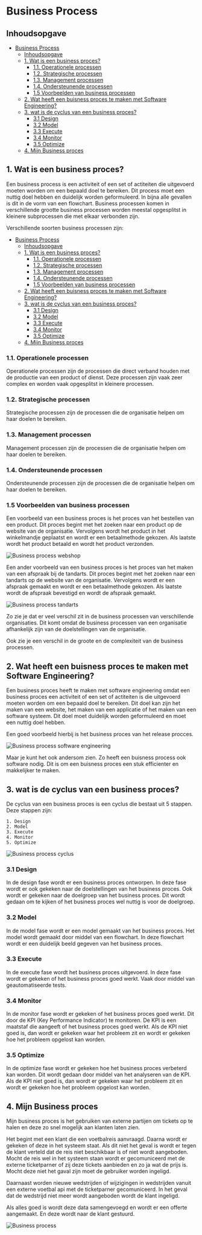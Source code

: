 # Business Process

## Inhoudsopgave

- [Business Process](#business-process)
  - [Inhoudsopgave](#inhoudsopgave)
  - [1. Wat is een business proces?](#1-wat-is-een-business-proces)
    - [1.1. Operationele processen](#11-operationele-processen)
    - [1.2. Strategische processen](#12-strategische-processen)
    - [1.3. Management processen](#13-management-processen)
    - [1.4. Ondersteunende processen](#14-ondersteunende-processen)
    - [1.5 Voorbeelden van business processen](#15-voorbeelden-van-business-processen)
  - [2. Wat heeft een buisness proces te maken met Software Engineering?](#2-wat-heeft-een-buisness-proces-te-maken-met-software-engineering)
  - [3. wat is de cyclus van een business proces?](#3-wat-is-de-cyclus-van-een-business-proces)
    - [3.1 Design](#31-design)
    - [3.2 Model](#32-model)
    - [3.3 Execute](#33-execute)
    - [3.4 Monitor](#34-monitor)
    - [3.5 Optimize](#35-optimize)
  - [4. Mijn Business proces](#4-mijn-business-proces)

## 1. Wat is een business proces?

Een business process is een activiteit of een set of actiteiten die uitgevoerd moeten worden om een bepaald doel te bereiken. Dit process moet een nuttig doel hebben en duidelijk worden geformuleerd. In bijna alle gevallen is dit in de vorm van een flowchart. Business processen komen in verschillende grootte business processen worden meestal opgesplitst in kleinere subprocessen die met elkaar verbonden zijn.

Verschillende soorten business processen zijn:

- [Business Process](#business-process)
  - [Inhoudsopgave](#inhoudsopgave)
  - [1. Wat is een business proces?](#1-wat-is-een-business-proces)
    - [1.1. Operationele processen](#11-operationele-processen)
    - [1.2. Strategische processen](#12-strategische-processen)
    - [1.3. Management processen](#13-management-processen)
    - [1.4. Ondersteunende processen](#14-ondersteunende-processen)
    - [1.5 Voorbeelden van business processen](#15-voorbeelden-van-business-processen)
  - [2. Wat heeft een buisness proces te maken met Software Engineering?](#2-wat-heeft-een-buisness-proces-te-maken-met-software-engineering)
  - [3. wat is de cyclus van een business proces?](#3-wat-is-de-cyclus-van-een-business-proces)
    - [3.1 Design](#31-design)
    - [3.2 Model](#32-model)
    - [3.3 Execute](#33-execute)
    - [3.4 Monitor](#34-monitor)
    - [3.5 Optimize](#35-optimize)
  - [4. Mijn Business proces](#4-mijn-business-proces)

### 1.1. Operationele processen

Operationele processen zijn de processen die direct verband houden met de productie van een product of dienst. Deze processen zijn vaak zeer complex en worden vaak opgesplitst in kleinere processen.

### 1.2. Strategische processen

Strategische processen zijn de processen die de organisatie helpen om haar doelen te bereiken.

### 1.3. Management processen

Management processen zijn de processen die de organisatie helpen om haar doelen te bereiken.

### 1.4. Ondersteunende processen

Ondersteunende processen zijn de processen die de organisatie helpen om haar doelen te bereiken.

### 1.5 Voorbeelden van business processen

Een voorbeeld van een business proces is het proces van het bestellen van een product. Dit proces begint met het zoeken naar een product op de website van de organisatie. Vervolgens wordt het product in het winkelmandje geplaatst en wordt er een betaalmethode gekozen. Als laatste wordt het product betaald en wordt het product verzonden.

![Business process webshop](https://www.tvh.com/sites/tvh/files/inline-images/image2_1.png)

Een ander voorbeeld van een business proces is het proces van het maken van een afspraak bij de tandarts. Dit proces begint met het zoeken naar een tandarts op de website van de organisatie. Vervolgens wordt er een afspraak gemaakt en wordt er een betaalmethode gekozen. Als laatste wordt de afspraak bevestigd en wordt de afspraak gemaakt.

![Business process tandarts](https://pocketdentistry.com/wp-content/uploads/285/F000017gr1.jpg)

Zo zie je dat er veel verschil zit in de business processen van verschillende organisaties. Dit komt omdat de business processen van een organisatie afhankelijk zijn van de doelstellingen van de organisatie.

Ook zie je een verschil in de groote en de complexiteit van de business processen.

## 2. Wat heeft een buisness proces te maken met Software Engineering?

Een business proces heeft te maken met software engineering omdat een business proces een activiteit of een set of actiteiten is die uitgevoerd moeten worden om een bepaald doel te bereiken. Dit doel kan zijn het maken van een website, het maken van een applicatie of het maken van een software systeem. Dit doel moet duidelijk worden geformuleerd en moet een nuttig doel hebben.

Een goed voorbeeld hierbij is het business proces van het release procces.

![Business process software engineering](../images/product_release_process.png)

Maar je kunt het ook andersom zien. Zo heeft een buisness process ook software nodig. Dit is om een buisness proces een stuk efficienter en makkelijker te maken.

## 3. wat is de cyclus van een business proces?

De cyclus van een business proces is een cyclus die bestaat uit 5 stappen. Deze stappen zijn:

    1. Design
    2. Model
    3. Execute
    4. Monitor
    5. Optimize

![Business process cyclus](https://i0.wp.com/blog.happyfox.com/wp-content/uploads/2021/06/X_Steps_in_a_Business_Process_Management_Lifecycle-02.png?resize=940%2C471&ssl=1)

### 3.1 Design

In de design fase wordt er een business proces ontworpen. In deze fase wordt er ook gekeken naar de doelstellingen van het business proces. Ook wordt er gekeken naar de doelgroep van het business proces. Dit wordt gedaan om te kijken of het business proces wel nuttig is voor de doelgroep.

### 3.2 Model

In de model fase wordt er een model gemaakt van het business proces. Het model wordt gemaakt door middel van een flowchart. In deze flowchart wordt er een duidelijk beeld gegeven van het business proces.

### 3.3 Execute

In de execute fase wordt het business proces uitgevoerd. In deze fase wordt er gekeken of het business proces goed werkt. Vaak door middel van geautomatiseerde tests.

### 3.4 Monitor

In de monitor fase wordt er gekeken of het business proces goed werkt. Dit door de KPI (Key Performance Indicator) te monitoren. De KPI is een maatstaf die aangeeft of het business proces goed werkt. Als de KPI niet goed is, dan wordt er gekeken waar het probleem zit en wordt er gekeken hoe het probleem opgelost kan worden.

### 3.5 Optimize

In de optimize fase wordt er gekeken hoe het business proces verbeterd kan worden. Dit wordt gedaan door middel van het analyseren van de KPI. Als de KPI niet goed is, dan wordt er gekeken waar het probleem zit en wordt er gekeken hoe het probleem opgelost kan worden.

## 4. Mijn Business proces

Mijn business proces is het gebruiken van externe partijen om tickets op te halen en deze zo snel mogelijk aan klanten laten zien.

Het begint met een klant die een voetbalreis aanvraagd. Daarna wordt er gekeken of deze in het systeem staat. Als dit niet het geval is wordt er tegen de klant verteld dat de reis niet beschikbaar is of niet wordt aangeboden. Mocht de reis wel in het systeem staan wordt er gecomuniceerd met de externe ticketparner of zij deze tickets aanbieden en zo ja wat de prijs is. Mocht deze niet het gaval zijn moet de gebruiker worden ingeligd.

Daarnaast worden nieuwe wedstrijden of wijzigingen in wedstrijden vanuit een externe voetbal api met de ticketparner gecomuniceerd. In het geval dat de wedstrijd niet meer wordt aangeboden wordt de klant ingeligd.

Als alles goed is wordt deze data samengevoegd en wordt er een offerte aangemaakt. En deze wordt naar de klant gestuurd.

![Business process](../images/Business-process-fast.png)
